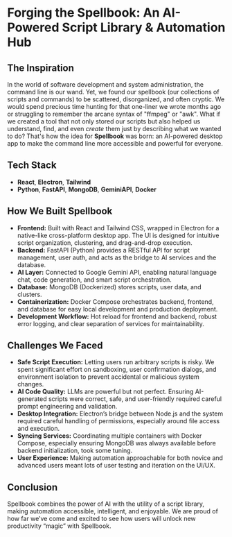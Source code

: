 # Forging the Spellbook: An AI-Powered Script Library & Automation Hub

## The Inspiration

In the world of software development and system administration, the command line is our wand. Yet, we found our spellbook (our collections of scripts and commands) to be scattered, disorganized, and often cryptic. We would spend precious time hunting for that one-liner we wrote months ago or struggling to remember the arcane syntax of "ffmpeg" or "awk". What if we created a tool that not only stored our scripts but also helped us understand, find, and even *create* them just by describing what we wanted to do? That's how the idea for **Spellbook** was born: an AI-powered desktop app to make the command line more accessible and powerful for everyone.


## Tech Stack
- **React**, **Electron**, **Tailwind**
- **Python**, **FastAPI**, **MongoDB**, **GeminiAPI**, **Docker**


## How We Built Spellbook

- **Frontend:** Built with React and Tailwind CSS, wrapped in Electron for a native-like cross-platform desktop app. The UI is designed for intuitive script organization, clustering, and drag-and-drop execution.
- **Backend:** FastAPI (Python) provides a RESTful API for script management, user auth, and acts as the bridge to AI services and the database.
- **AI Layer:** Connected to Google Gemini API, enabling natural language chat, code generation, and smart script orchestration.
- **Database:** MongoDB (Dockerized) stores scripts, user data, and clusters.
- **Containerization:** Docker Compose orchestrates backend, frontend, and database for easy local development and production deployment.
- **Development Workflow:** Hot reload for frontend and backend, robust error logging, and clear separation of services for maintainability.


## Challenges We Faced

- **Safe Script Execution:** Letting users run arbitrary scripts is risky. We spent significant effort on sandboxing, user confirmation dialogs, and environment isolation to prevent accidental or malicious system changes.
- **AI Code Quality:** LLMs are powerful but not perfect. Ensuring AI-generated scripts were correct, safe, and user-friendly required careful prompt engineering and validation.
- **Desktop Integration:** Electron’s bridge between Node.js and the system required careful handling of permissions, especially around file access and execution.
- **Syncing Services:** Coordinating multiple containers with Docker Compose, especially ensuring MongoDB was always available before backend initialization, took some tuning.
- **User Experience:** Making automation approachable for both novice and advanced users meant lots of user testing and iteration on the UI/UX.

## Conclusion

Spellbook combines the power of AI with the utility of a script library, making automation accessible, intelligent, and enjoyable. We are proud of how far we’ve come and excited to see how users will unlock new productivity “magic” with Spellbook.